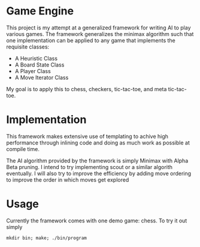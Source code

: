 # Game Engine
This project is my attempt at a generalized framework for writing AI to play various
games. The framework generalizes the minimax algorithm such that one implementation can
be applied to any game that implements the requisite classes:
 - A Heuristic Class
 - A Board State Class
 - A Player Class
 - A Move Iterator Class

My goal is to apply this to chess, checkers, tic-tac-toe, and meta tic-tac-toe.

# Implementation
This framework makes extensive use of templating to achive high performance through inlining code
and doing as much work as possible at compile time. 

The AI algorithm provided by the framework is simply Minimax with Alpha Beta pruning. I intend to try 
implementing scout or a similar algorith eventually. I will also try to improve the efficiency by
adding move ordering to improve the order in which moves get explored

# Usage
Currently the framework comes with one demo game: chess. To try it out simply
```
mkdir bin; make; ./bin/program
```